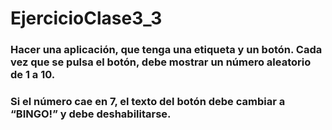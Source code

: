 # EjercicioClase3_3

### Hacer una aplicación, que tenga una etiqueta y un botón. Cada vez que se pulsa el botón, debe mostrar un número aleatorio de 1 a 10.
### Si el número cae en 7, el texto del botón debe cambiar a “BINGO!” y debe deshabilitarse.

